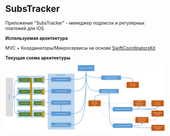 # SubsTracker


Приложение "SubsTracker" - менеджер подписок и регулярных платежей для iOS.

**Используемая архитектура** 

MVC + Координаторы/Микросервисы на основе [SwiftCoordinatorsKit](https://github.com/DobbyWanKenoby/SubsTracker/tree/main/SwiftCoordinatorsKit)

**Текущая схема архитектуры**

![alt text](https://github.com/DobbyWanKenoby/SubsTracker/blob/main/_tmp/AppScheme.png?raw=true)


